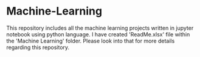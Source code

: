 # Machine-Learning
This repository includes all the machine learning projects written in jupyter notebook using python language.
I have created 'ReadMe.xlsx' file within the 'Machine Learning' folder. Please look into that for more details regarding this repository.

